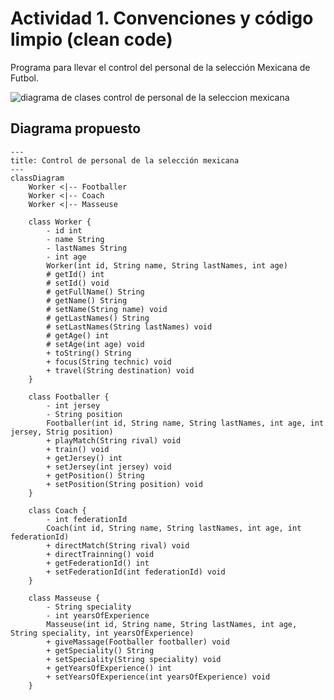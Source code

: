 # Actividad 1. Convenciones y código limpio (clean code)

Programa para llevar el control del personal de la selección Mexicana de Futbol.

![diagrama de clases control de personal de la seleccion mexicana](https://eminus.uv.mx/eminusapi/froala/cur_60174/Actividades/act_400103/froala/23eac07b-f27b-4a6d-addb-d5425c672c22.jpg)

## Diagrama propuesto

```mermaid
---
title: Control de personal de la selección mexicana
---
classDiagram
    Worker <|-- Footballer
    Worker <|-- Coach
    Worker <|-- Masseuse

    class Worker {
        - id int
        - name String
        - lastNames String
        - int age
        Worker(int id, String name, String lastNames, int age)
        # getId() int
        # setId() void
        # getFullName() String
        # getName() String
        # setName(String name) void
        # getLastNames() String
        # setLastNames(String lastNames) void
        # getAge() int
        # setAge(int age) void
        + toString() String
        + focus(String technic) void
        + travel(String destination) void
    }
    
    class Footballer {
        - int jersey
        - String position
        Footballer(int id, String name, String lastNames, int age, int jersey, Strig position)
        + playMatch(String rival) void
        + train() void
        + getJersey() int
        + setJersey(int jersey) void
        + getPosition() String
        + setPosition(String position) void
    }

    class Coach {
        - int federationId
        Coach(int id, String name, String lastNames, int age, int federationId)
        + directMatch(String rival) void
        + directTrainning() void
        + getFederationId() int
        + setFederationId(int federationId) void 
    }

    class Masseuse {
        - String speciality
        - int yearsOfExperience
        Masseuse(int id, String name, String lastNames, int age, String speciality, int yearsOfExperience)
        + giveMassage(Footballer footballer) void
        + getSpeciality() String
        + setSpeciality(String speciality) void
        + getYearsOfExperience() int
        + setYearsOfExperience(int yearsOfExperience) void
    }

```
